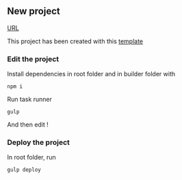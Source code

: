 ## New project

[URL](https://antoinemoues.github.io/hetic-p2020-16/)

This project has been created with this [template](https://github.com/joZephhh/static-template)


### Edit the project

Install dependencies in root folder and in builder folder with

```
npm i
```

Run task runner
```
gulp
```

And then edit !

### Deploy the project

In root folder, run

```
gulp deploy
```
